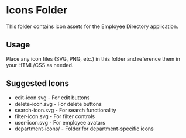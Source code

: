 # Icons Folder

This folder contains icon assets for the Employee Directory application.

## Usage

Place any icon files (SVG, PNG, etc.) in this folder and reference them in your HTML/CSS as needed.

## Suggested Icons

- edit-icon.svg - For edit buttons
- delete-icon.svg - For delete buttons
- search-icon.svg - For search functionality
- filter-icon.svg - For filter controls
- user-icon.svg - For employee avatars
- department-icons/ - Folder for department-specific icons 